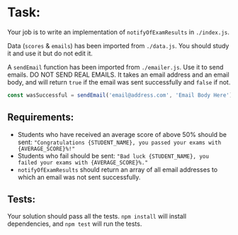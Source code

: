 # Task:
Your job is to write an implementation of `notifyOfExamResults` in `./index.js`. 

Data (`scores` & `emails`) has been imported from `./data.js`. You should study it and use it but do not edit it.

A `sendEmail` function has been imported from `./emailer.js`. Use it to send emails. DO NOT SEND REAL EMAILS. It takes an email address and an email body, and will return `true` if the email was sent successfully and `false` if not. 
```javascript
const wasSuccessful = sendEmail('email@address.com', 'Email Body Here');
```

## Requirements:
- Students who have received an average score of above 50% should be sent: `"Congratulations {STUDENT_NAME}, you passed your exams with {AVERAGE_SCORE}%!"`
- Students who fail should be sent: `"Bad luck {STUDENT_NAME}, you failed your exams with {AVERAGE_SCORE}%."`
- `notifyOfExamResults` should return an array of all email addresses to which an email was not sent successfully.

## Tests:
Your solution should pass all the tests. `npm install` will install dependencies, and `npm test` will run the tests.
